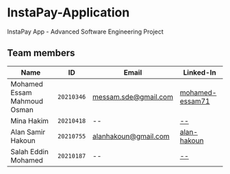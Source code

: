 # InstaPay-Application
InstaPay App - Advanced Software Engineering Project

## Team members
| Name | ID | Email | Linked-In |
|------|----|-------|-----------|
| Mohamed Essam Mahmoud Osman | `20210346` | messam.sde@gmail.com | <a href = "https://www.linkedin.com/in/mohamed-essam71/">mohamed-essam71</a> |
| Mina Hakim | `20210418` | -- | <a href = "--"> -- </a> |
| Alan Samir Hakoun | `20210755` | alanhakoun@gmail.com | <a href = "https://www.linkedin.com/in/alan-hakoun/"> alan-hakoun </a> |
| Salah Eddin Mohamed | `20210187` | -- | <a href = "--"> -- </a> |
